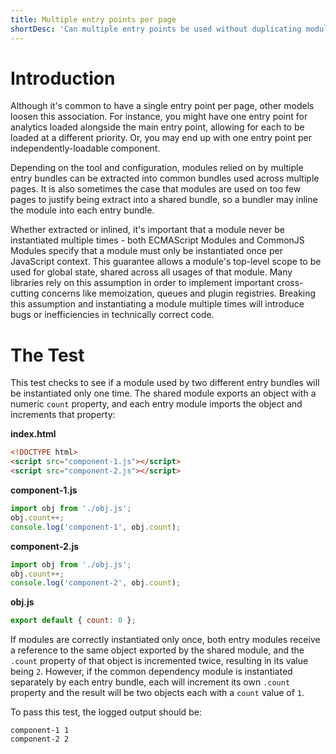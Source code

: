 ```yaml
---
title: Multiple entry points per page
shortDesc: 'Can multiple entry points be used without duplicating modules?'
---
```


# Introduction

Although it's common to have a single entry point per page, other models loosen this association. For instance, you might have one entry point for analytics loaded alongside the main entry point, allowing for each to be loaded at a different priority. Or, you may end up with one entry point per independently-loadable component.

Depending on the tool and configuration, modules relied on by multiple entry bundles can be extracted into common bundles used across multiple pages. It is also sometimes the case that modules are used on too few pages to justify being extract into a shared bundle, so a bundler may inline the module into each entry bundle.

Whether extracted or inlined, it's important that a module never be instantiated multiple times - both ECMAScript Modules and CommonJS Modules specify that a module must only be instantiated once per JavaScript context. This guarantee allows a module's top-level scope to be used for global state, shared across all usages of that module. Many libraries rely on this assumption in order to implement important cross-cutting concerns like memoization, queues and plugin registries. Breaking this assumption and instantiating a module multiple times will introduce bugs or inefficiencies in technically correct code.

# The Test

This test checks to see if a module used by two different entry bundles will be instantiated only one time. The shared module exports an object with a numeric `count` property, and each entry module imports the object and increments that property:

**index.html**

```html
<!DOCTYPE html>
<script src="component-1.js"></script>
<script src="component-2.js"></script>
```

**component-1.js**

```js
import obj from './obj.js';
obj.count++;
console.log('component-1', obj.count);
```

**component-2.js**

```js
import obj from './obj.js';
obj.count++;
console.log('component-2', obj.count);
```

**obj.js**

```js
export default { count: 0 };
```

If modules are correctly instantiated only once, both entry modules receive a reference to the same object exported by the shared module, and the `.count` property of that object is incremented twice, resulting in its value being `2`. However, if the common dependency module is instantiated separately by each entry bundle, each will increment its own `.count` property and the result will be two objects each with a `count` value of `1`.

To pass this test, the logged output should be:

```
component-1 1
component-2 2
```
